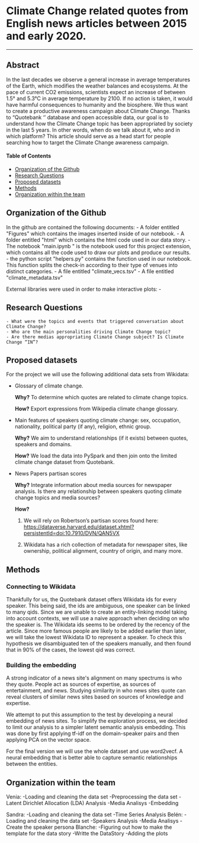 # Climate Change related quotes from English news articles between 2015 and early 2020. 
---


## Abstract
In the last decades we observe a general increase in average temperatures of the Earth, which modifies the weather balances and ecosystems. At the pace of current CO2 emissions, scientists expect an increase of between 1.5° and 5.3°C in average temperature by 2100. If no action is taken, it would have harmful consequences to humanity and the biosphere. We thus want to create a productive awareness campaign about Climate Change. Thanks to “Quotebank ‘’ database and open accessible data, our goal is to understand how the Climate Change topic has been appropriated by society in the last 5 years. In other words, when do we talk about it, who and in which platform? This article should serve as a head start for people searching how to target the Climate Change awareness campaign.

#### Table of Contents
- [Organization of the Github](#organization-of-the-Github)  
- [Research Questions](#research-questions)  
- [Proposed datasets](#proposed-additional-datasets)
- [Methods](#methods)
- [Organization within the team](#organization-within-the-team)

## Organization of the Github
In the github are contained the following documents:
	- A folder entitled "Figures" which contains the images inserted inside of our notebook. 
    	- A folder entitled "html" which contains the html code used in our data story. 
   	- The notebook "main.ipynb " is the notebook used for this project extension, which contains all the code used to draw our plots and produce our results.
   	- the python script "helpers.py" contains the function used in our notebook. This function splits the check-in according to their type of venues into distinct categories.
    	- A file entitled "climate_vecs.tsv"
    	- A file entitled "climate_metadata.tsv"
    
External libraries were used in order to make interactive plots:
	- 


## Research Questions

    - What were the topics and events that triggered conversation about Climate Change?
    - Who are the main personalities driving Climate Change topic?
    - Are there medias appropriating Climate Change subject? Is Climate Change “IN”?

## Proposed  datasets
For the project we will use the following additional data sets from Wikidata: 

- Glossary of climate change. 

    **Why?** To determine which quotes are related to climate change topics. 

    **How?** Export expressions from Wikipedia climate change glossary.

- Main features of speakers quoting climate change:  sex, occupation, nationality, political party (if any), religion, ethnic group. 

    **Why?** We aim to understand relationships (if it exists) between quotes, speakers and domains. 

    **How?** We load the data into PySpark and then join onto the limited climate change dataset from Quotebank. 

- News Papers partisan scores

    **Why?** Integrate information about media sources for newspaper analysis. Is there any relationship between speakers quoting climate change topics and media sources? 
	
    **How?**   
    1. We will rely on Robertson’s partisan scores found here: https://dataverse.harvard.edu/dataset.xhtml?persistentId=doi:10.7910/DVN/QAN5VX

    2. Wikidata has a rich collection of metadata for newspaper sites, like ownership, political alignment, country of origin, and many more. 



## Methods
### Connecting to Wikidata
Thankfully for us, the Quotebank dataset offers Wikidata ids for every speaker. This being said, the ids are ambiguous, one speaker can be linked to many qids. Since we are unable to create an entity-linking model taking into account contexts, we will use a naive approach when deciding on who the speaker is. The Wikidata ids seems to be ordered by the recency of the article. Since more famous people are likely to be added earlier than later, we will take the lowest Wikidata ID to represent a speaker. To check this hypothesis we disambiguated ten of the speakers manually, and then found that in 90% of the cases, the lowest qid was correct. 

### Building the embedding
A strong indicator of a news site's alignment on many spectrums is who they quote. People act as sources of expertise, as sources of entertainment, and news. Studying similarity in who news sites quote can reveal clusters of similar news sites based on sources of knowledge and expertise. 

We attempt to put this assumption to the test by developing a neural embedding of news sites. To simplify the exploration process, we decided to limit our analysis to a simpler latent semantic analysis embedding. This was done by first applying tf-idf on the domain-speaker pairs and then applying PCA on the vector space. 

For the final version we will use the whole dataset and use word2vecf. A neural embedding that is better able to capture semantic relationships between the entities. 

## Organization within the team

Venia: 
	-Loading and cleaning the data set
	-Preprocessing the data set
	-Latent Dirichlet Allocation (LDA) Analysis 
	-Media Analisys
	-Embedding 
	
Sandra: 
	-Loading and cleaning the data set
	-Time Series Analysis
Belén:
	-Loading and cleaning the data set
	-Speakers Analysis
	-Media Analisys
	-Create the speaker persona 
Blanche: 
	-Figuring out how to make the template for the data story
	-Writte the DataStory 
	-Adding the plots
